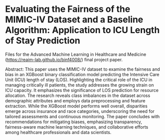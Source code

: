# Evaluating the Fairness of the MIMIC-IV Dataset and a Baseline Algorithm: Application to ICU Length of Stay Prediction
Files for the Advanced Machine Learning in Healthcare and Medicine (https://reaim-lab.github.io/binf4008/) final project paper. 

Abstract: 
This paper uses the MIMIC-IV dataset to examine the fairness and bias in an XGBoost binary classification model predicting the Intensive Care Unit (ICU) length of stay (LOS). Highlighting the critical role of the ICU in managing critically ill patients, the study addresses the growing strain on ICU capacity. It emphasizes the significance of LOS prediction for resource allocation. The research reveals class imbalances in the dataset across demographic attributes and employs data preprocessing and feature extraction. While the XGBoost model performs well overall, disparities emerge across insurance and race categories, underscoring the need for tailored assessments and continuous monitoring. The paper concludes with recommendations for mitigating biases, emphasizing transparency, fairness-aware machine learning techniques, and collaborative efforts among healthcare professionals and data scientists.
